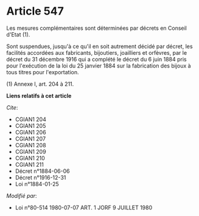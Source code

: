 # Article 547

Les mesures complémentaires sont déterminées par décrets en Conseil d'Etat (1).

Sont suspendues, jusqu'à ce qu'il en soit autrement décidé par décret, les facilités accordées aux fabricants, bijoutiers,
joailliers et orfèvres, par le décret du 31 décembre 1916 qui a complété le décret du 6 juin 1884 pris pour l'exécution de la
loi du 25 janvier 1884 sur la fabrication des bijoux à tous titres pour l'exportation.

(1) Annexe I, art. 204 à 211.

**Liens relatifs à cet article**

_Cite_:

  - CGIAN1 204
  - CGIAN1 205
  - CGIAN1 206
  - CGIAN1 207
  - CGIAN1 208
  - CGIAN1 209
  - CGIAN1 210
  - CGIAN1 211
  - Décret n°1884-06-06
  - Décret n°1916-12-31
  - Loi n°1884-01-25

_Modifié par_:

  - Loi n°80-514 1980-07-07 ART. 1 JORF 9 JUILLET 1980
